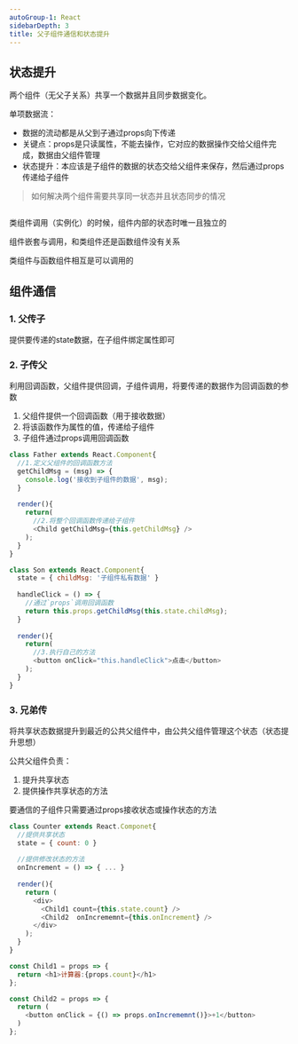 ```yaml
---
autoGroup-1: React
sidebarDepth: 3
title: 父子组件通信和状态提升
---
```


## 状态提升
两个组件（无父子关系）共享一个数据并且同步数据变化。

单项数据流：
- 数据的流动都是从父到子通过props向下传递
- 关键点：props是只读属性，不能去操作，它对应的数据操作交给父组件完成，数据由父组件管理
- 状态提升：本应该是子组件的数据的状态交给父组件来保存，然后通过props传递给子组件

> 如何解决两个组件需要共享同一状态并且状态同步的情况
```javascript

```

类组件调用（实例化）的时候，组件内部的状态时唯一且独立的

组件嵌套与调用，和类组件还是函数组件没有关系

类组件与函数组件相互是可以调用的

## 组件通信
### 1. 父传子
提供要传递的state数据，在子组件绑定属性即可

### 2. 子传父
利用回调函数，父组件提供回调，子组件调用，将要传递的数据作为回调函数的参数
1. 父组件提供一个回调函数（用于接收数据）
2. 将该函数作为属性的值，传递给子组件
3. 子组件通过props调用回调函数
```javascript
class Father extends React.Component{
  //1.定义父组件的回调函数方法
  getChildMsg = (msg) => {
    console.log('接收到子组件的数据', msg);
  }
  
  render(){
    return(
      //2.将整个回调函数传递给子组件
      <Child getChildMsg={this.getChildMsg} />
    );
  }
}

class Son extends React.Component{
  state = { childMsg: '子组件私有数据' }
  
  handleClick = () => {
    //通过`props`调用回调函数
    return this.props.getChildMsg(this.state.childMsg);
  }
  
  render(){
    return(
      //3.执行自己的方法
      <button onClick="this.handleClick">点击</button>
    );
  }
}
```

### 3. 兄弟传
将共享状态数据提升到最近的公共父组件中，由公共父组件管理这个状态（状态提升思想）

公共父组件负责：
1. 提升共享状态
2. 提供操作共享状态的方法

要通信的子组件只需要通过props接收状态或操作状态的方法
```javascript
class Counter extends React.Componet{
  //提供共享状态
  state = { count: 0 }
  
  //提供修改状态的方法
  onIncrement = () => { ... }
  
  render(){
    return (
      <div>
        <Child1 count={this.state.count} />
        <Child2  onIncrememnt={this.onIncrement} />
      </div>
    );
  }
}

const Child1 = props => { 
  return <h1>计算器:{props.count}</h1> 
};

const Child2 = props => { 
  return (
    <button onClick = {() => props.onIncrememnt()}>+1</button>
  )
};
```